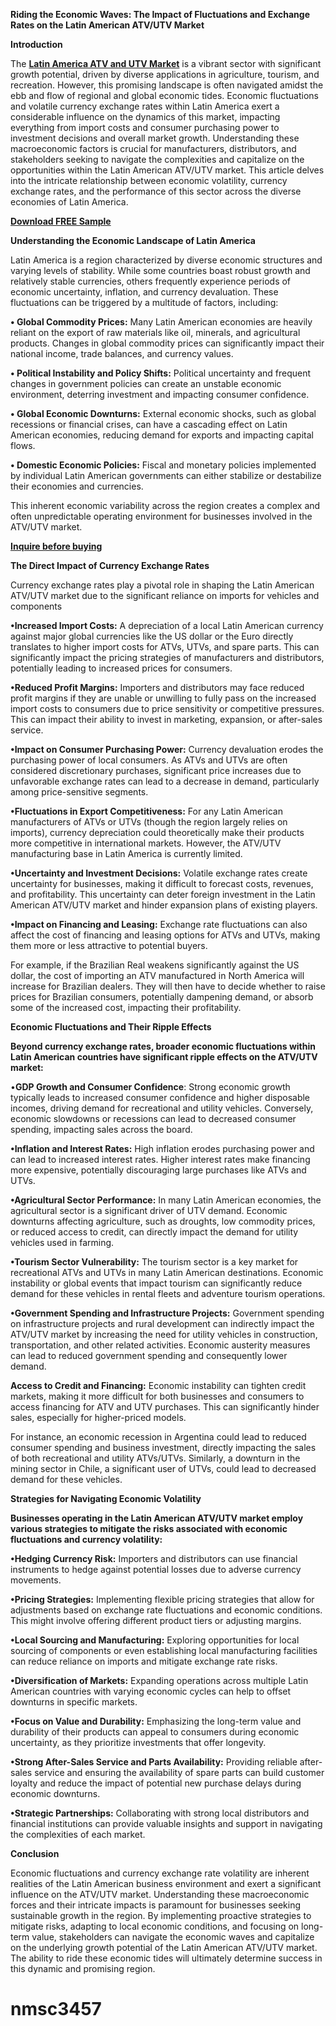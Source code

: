 **Riding the Economic Waves: The Impact of Fluctuations and Exchange Rates on the Latin American ATV/UTV Market**

**Introduction**

The **[Latin America ATV and UTV Market](https://www.nextmsc.com/report/latin-america-atv-and-utv-market)** is a vibrant sector with significant growth potential, driven by diverse applications in agriculture, tourism, and recreation. However, this promising landscape is often navigated amidst the ebb and flow of regional and global economic tides. Economic fluctuations and volatile currency exchange rates within Latin America exert a considerable influence on the dynamics of this market, impacting everything from import costs and consumer purchasing power to investment decisions and overall market growth. Understanding these macroeconomic factors is crucial for manufacturers, distributors, and stakeholders seeking to navigate the complexities and capitalize on the opportunities within the Latin American ATV/UTV market. This article delves into the intricate relationship between economic volatility, currency exchange rates, and the performance of this sector across the diverse economies of Latin America.   

**[Download FREE Sample](https://www.nextmsc.com/latin-america-atv-and-utv-market/request-sample)**

**Understanding the Economic Landscape of Latin America**

Latin America is a region characterized by diverse economic structures and varying levels of stability. While some countries boast robust growth and relatively stable currencies, others frequently experience periods of economic uncertainty, inflation, and currency devaluation. These fluctuations can be triggered by a multitude of factors, including:   

**•	Global Commodity Prices:** Many Latin American economies are heavily reliant on the export of raw materials like oil, minerals, and agricultural products. Changes in global commodity prices can significantly impact their national income, trade balances, and currency values.   

**•	Political Instability and Policy Shifts:** Political uncertainty and frequent changes in government policies can create an unstable economic environment, deterring investment and impacting consumer confidence.

**•	Global Economic Downturns:** External economic shocks, such as global recessions or financial crises, can have a cascading effect on Latin American economies, reducing demand for exports and impacting capital flows.

**•	Domestic Economic Policies:** Fiscal and monetary policies implemented by individual Latin American governments can either stabilize or destabilize their economies and currencies.

This inherent economic variability across the region creates a complex and often unpredictable operating environment for businesses involved in the ATV/UTV market.

**[Inquire before buying](https://www.nextmsc.com/latin-america-atv-and-utv-market/inquire-before-buying)**

**The Direct Impact of Currency Exchange Rates**

Currency exchange rates play a pivotal role in shaping the Latin American ATV/UTV market due to the significant reliance on imports for vehicles and components   

**•Increased Import Costs:** A depreciation of a local Latin American currency against major global currencies like the US dollar or the Euro directly translates to higher import costs for ATVs, UTVs, and spare parts. This can significantly impact the pricing strategies of manufacturers and distributors, potentially leading to increased prices for consumers.

**•Reduced Profit Margins:** Importers and distributors may face reduced profit margins if they are unable or unwilling to fully pass on the increased import costs to consumers due to price sensitivity or competitive pressures. This can impact their ability to invest in marketing, expansion, or after-sales service.

**•Impact on Consumer Purchasing Power:** Currency devaluation erodes the purchasing power of local consumers. As ATVs and UTVs are often considered discretionary purchases, significant price increases due to unfavorable exchange rates can lead to a decrease in demand, particularly among price-sensitive segments.   

**•Fluctuations in Export Competitiveness:** For any Latin American manufacturers of ATVs or UTVs (though the region largely relies on imports), currency depreciation could theoretically make their products more competitive in international markets. However, the ATV/UTV manufacturing base in Latin America is currently limited.

**•Uncertainty and Investment Decisions:** Volatile exchange rates create uncertainty for businesses, making it difficult to forecast costs, revenues, and profitability. This uncertainty can deter foreign investment in the Latin American ATV/UTV market and hinder expansion plans of existing players.   

**•Impact on Financing and Leasing:** Exchange rate fluctuations can also affect the cost of financing and leasing options for ATVs and UTVs, making them more or less attractive to potential buyers.

For example, if the Brazilian Real weakens significantly against the US dollar, the cost of importing an ATV manufactured in North America will increase for Brazilian dealers. They will then have to decide whether to raise prices for Brazilian consumers, potentially dampening demand, or absorb some of the increased cost, impacting their profitability.

**Economic Fluctuations and Their Ripple Effects**

**Beyond currency exchange rates, broader economic fluctuations within Latin American countries have significant ripple effects on the ATV/UTV market:**

•**GDP Growth and Consumer Confidence**: Strong economic growth typically leads to increased consumer confidence and higher disposable incomes, driving demand for recreational and utility vehicles. Conversely, economic slowdowns or recessions can lead to decreased consumer spending, impacting sales across the board.   

**•Inflation and Interest Rates:** High inflation erodes purchasing power and can lead to increased interest rates. Higher interest rates make financing more expensive, potentially discouraging large purchases like ATVs and UTVs.  

**•Agricultural Sector Performance:** In many Latin American economies, the agricultural sector is a significant driver of UTV demand. Economic downturns affecting agriculture, such as droughts, low commodity prices, or reduced access to credit, can directly impact the demand for utility vehicles used in farming.   

**•Tourism Sector Vulnerability:** The tourism sector is a key market for recreational ATVs and UTVs in many Latin American destinations. Economic instability or global events that impact tourism can significantly reduce demand for these vehicles in rental fleets and adventure tourism operations.  

**•Government Spending and Infrastructure Projects:** Government spending on infrastructure projects and rural development can indirectly impact the ATV/UTV market by increasing the need for utility vehicles in construction, transportation, and other related activities. Economic austerity measures can lead to reduced government spending and consequently lower demand.  

**Access to Credit and Financing:** Economic instability can tighten credit markets, making it more difficult for both businesses and consumers to access financing for ATV and UTV purchases. This can significantly hinder sales, especially for higher-priced models.   

For instance, an economic recession in Argentina could lead to reduced consumer spending and business investment, directly impacting the sales of both recreational and utility ATVs/UTVs. Similarly, a downturn in the mining sector in Chile, a significant user of UTVs, could lead to decreased demand for these vehicles.

**Strategies for Navigating Economic Volatility**

**Businesses operating in the Latin American ATV/UTV market employ various strategies to mitigate the risks associated with economic fluctuations and currency volatility:**

**•Hedging Currency Risk:** Importers and distributors can use financial instruments to hedge against potential losses due to adverse currency movements.

**•Pricing Strategies:** Implementing flexible pricing strategies that allow for adjustments based on exchange rate fluctuations and economic conditions. This might involve offering different product tiers or adjusting margins.   

**•Local Sourcing and Manufacturing:** Exploring opportunities for local sourcing of components or even establishing local manufacturing facilities can reduce reliance on imports and mitigate exchange rate risks.

**•Diversification of Markets:** Expanding operations across multiple Latin American countries with varying economic cycles can help to offset downturns in specific markets.   

**•Focus on Value and Durability:** Emphasizing the long-term value and durability of their products can appeal to consumers during economic uncertainty, as they prioritize investments that offer longevity.

**•Strong After-Sales Service and Parts Availability:** Providing reliable after-sales service and ensuring the availability of spare parts can build customer loyalty and reduce the impact of potential new purchase delays during economic downturns.

**•Strategic Partnerships:** Collaborating with strong local distributors and financial institutions can provide valuable insights and support in navigating the complexities of each market.

**Conclusion**

Economic fluctuations and currency exchange rate volatility are inherent realities of the Latin American business environment and exert a significant influence on the ATV/UTV market. Understanding these macroeconomic forces and their intricate impacts is paramount for businesses seeking sustainable growth in the region. By implementing proactive strategies to mitigate risks, adapting to local economic conditions, and focusing on long-term value, stakeholders can navigate the economic waves and capitalize on the underlying growth potential of the Latin American ATV/UTV market. The ability to ride these economic tides will ultimately determine success in this dynamic and promising region.
# nmsc3457
